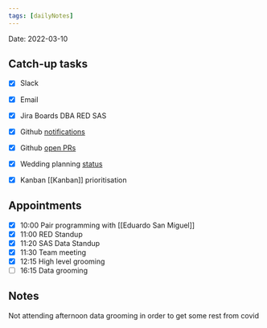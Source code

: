 ```yaml
---
tags: [dailyNotes]
---
```


Date: 2022-03-10

## Catch-up tasks

- [x] Slack
- [x] Email
- [x] Jira Boards DBA RED SAS
- [x] Github [notifications](https://github.com/notifications?query=is%3Aunread)
- [x] Github [open PRs](https://github.com/pulls?q=is%3Aopen+is%3Apr+user%3Ahybridtheory+-label%3Adependencies+)
- [x] Wedding planning [status](https://trello.com/b/c0vjqSCR/wedding-planning)
- [x] Kanban [[Kanban]] prioritisation


## Appointments

- [x] 10:00 Pair programming with [[Eduardo San Miguel]]
- [x] 11:00 RED Standup
- [x] 11:20 SAS Data Standup
- [x] 11:30 Team meeting
- [x] 12:15 High level grooming
- [ ] 16:15 Data grooming

## Notes

Not attending afternoon data grooming in order to get some rest from covid